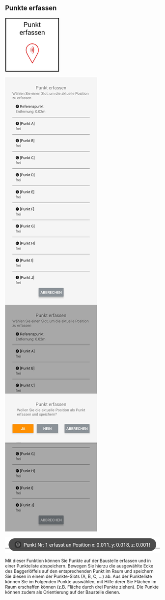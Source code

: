 ## Punkte erfassen 
![Punkt erfassen Button](../images_funktionen/capture_pt.png)

![Punkt erfassen Screen](../images_funktionen/capture_pt_screen.png)
![Punkt erfassen Screen2](../images_funktionen/capture_pt_screen2.png)

![Punkt erfassen Toast](../images_funktionen/capture_pt_toast.png)

Mit dieser Funktion können Sie Punkte auf der Baustelle erfassen und in einer Punkteliste abspeichern. Bewegen Sie hierzu die ausgewählte Ecke des Baggerlöffels auf den entsprechenden Punkt im Raum und speichern Sie diesen in einem der Punkte-Slots (A, B, C, …) ab. Aus der Punkteliste können Sie im Folgenden Punkte auswählen, mit Hilfe derer Sie Flächen im Raum erschaffen können (z.B. Fläche durch drei Punkte ziehen). Die Punkte können zudem als Orientierung auf der Baustelle dienen.
